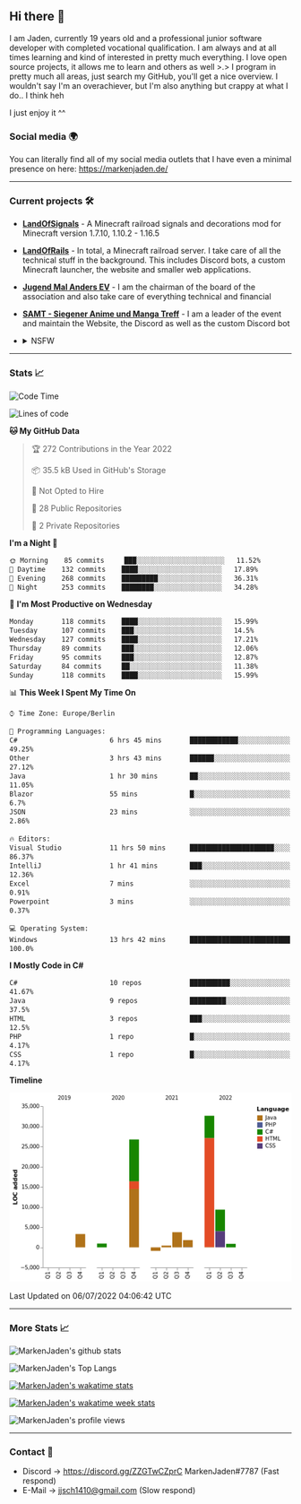 ## Hi there 👋
I am Jaden, currently 19 years old and a professional junior software developer with completed vocational qualification. I am always and at all times learning and kind of interested in pretty much everything. I love open source projects, it allows me to learn and others as well >.>
I program in pretty much all areas, just search my GitHub, you'll get a nice overview.
I wouldn't say I'm an overachiever, but I'm also anything but crappy at what I do.. I think heh

I just enjoy it ^^

### Social media 🌍

You can literally find all of my social media outlets that I have even a minimal presence on here: https://markenjaden.de/

---

### Current projects 🛠

* [**LandOfSignals**](https://github.com/LandOfRails/LandOfSignals) - A Minecraft railroad signals and decorations mod for Minecraft version 1.7.10, 1.10.2 - 1.16.5
* [**LandOfRails**](https://github.com/LandOfRails) - In total, a Minecraft railroad server. I take care of all the technical stuff in the background. This includes Discord bots, a custom Minecraft launcher, the website and smaller web applications.
* [**Jugend Mal Anders EV**](https://jugendmalanders.de/) - I am the chairman of the board of the association and also take care of everything technical and financial
* [**SAMT - Siegener Anime und Manga Treff**](https://github.com/Siegener-Anime-und-Manga-Treff-SAMT) - I am a leader of the event and maintain the Website, the Discord as well as the custom Discord bot
* <details> 
  <summary>NSFW</summary>
  
  [**Nekos**](https://github.com/MarkenJaden/Nekos) - Website providing you with random lewd neko pics
  
</details>

---

### Stats 📈

<!--START_SECTION:waka-->
![Code Time](http://img.shields.io/badge/Code%20Time-841%20hrs%2048%20mins-blue)

![Lines of code](https://img.shields.io/badge/From%20Hello%20World%20I%27ve%20Written-79%20Thousand%20lines%20of%20code-blue)

**🐱 My GitHub Data** 

> 🏆 272 Contributions in the Year 2022
 > 
> 📦 35.5 kB Used in GitHub's Storage 
 > 
> 🚫 Not Opted to Hire
 > 
> 📜 28 Public Repositories 
 > 
> 🔑 2 Private Repositories  
 > 
**I'm a Night 🦉** 

```text
🌞 Morning    85 commits     ███░░░░░░░░░░░░░░░░░░░░░░   11.52% 
🌆 Daytime    132 commits    ████░░░░░░░░░░░░░░░░░░░░░   17.89% 
🌃 Evening    268 commits    █████████░░░░░░░░░░░░░░░░   36.31% 
🌙 Night      253 commits    ████████░░░░░░░░░░░░░░░░░   34.28%

```
📅 **I'm Most Productive on Wednesday** 

```text
Monday       118 commits    ████░░░░░░░░░░░░░░░░░░░░░   15.99% 
Tuesday      107 commits    ███░░░░░░░░░░░░░░░░░░░░░░   14.5% 
Wednesday    127 commits    ████░░░░░░░░░░░░░░░░░░░░░   17.21% 
Thursday     89 commits     ███░░░░░░░░░░░░░░░░░░░░░░   12.06% 
Friday       95 commits     ███░░░░░░░░░░░░░░░░░░░░░░   12.87% 
Saturday     84 commits     ██░░░░░░░░░░░░░░░░░░░░░░░   11.38% 
Sunday       118 commits    ████░░░░░░░░░░░░░░░░░░░░░   15.99%

```


📊 **This Week I Spent My Time On** 

```text
⌚︎ Time Zone: Europe/Berlin

💬 Programming Languages: 
C#                       6 hrs 45 mins       ████████████░░░░░░░░░░░░░   49.25% 
Other                    3 hrs 43 mins       ██████░░░░░░░░░░░░░░░░░░░   27.12% 
Java                     1 hr 30 mins        ██░░░░░░░░░░░░░░░░░░░░░░░   11.05% 
Blazor                   55 mins             █░░░░░░░░░░░░░░░░░░░░░░░░   6.7% 
JSON                     23 mins             ░░░░░░░░░░░░░░░░░░░░░░░░░   2.86%

🔥 Editors: 
Visual Studio            11 hrs 50 mins      █████████████████████░░░░   86.37% 
IntelliJ                 1 hr 41 mins        ███░░░░░░░░░░░░░░░░░░░░░░   12.36% 
Excel                    7 mins              ░░░░░░░░░░░░░░░░░░░░░░░░░   0.91% 
Powerpoint               3 mins              ░░░░░░░░░░░░░░░░░░░░░░░░░   0.37%

💻 Operating System: 
Windows                  13 hrs 42 mins      █████████████████████████   100.0%

```

**I Mostly Code in C#** 

```text
C#                       10 repos            ██████████░░░░░░░░░░░░░░░   41.67% 
Java                     9 repos             █████████░░░░░░░░░░░░░░░░   37.5% 
HTML                     3 repos             ███░░░░░░░░░░░░░░░░░░░░░░   12.5% 
PHP                      1 repo              █░░░░░░░░░░░░░░░░░░░░░░░░   4.17% 
CSS                      1 repo              █░░░░░░░░░░░░░░░░░░░░░░░░   4.17%

```


**Timeline**

![Chart not found](https://raw.githubusercontent.com/MarkenJaden/MarkenJaden/main/charts/bar_graph.png) 


 Last Updated on 06/07/2022 04:06:42 UTC
<!--END_SECTION:waka-->

---

### More Stats 📈

![MarkenJaden's github stats](https://github-readme-stats.vercel.app/api?username=MarkenJaden&count_private=true&show_icons=true&theme=radical)

![MarkenJaden's Top Langs](https://github-readme-stats.vercel.app/api/top-langs/?username=MarkenJaden&theme=radical)

[![MarkenJaden's wakatime stats](https://github-readme-stats.vercel.app/api/wakatime?username=MarkenJaden&theme=radical)](https://wakatime.com/@17f322c9-222a-48b4-9e15-983c41f7aed4)

[![MarkenJaden's wakatime week stats](https://wakatime.com/badge/user/17f322c9-222a-48b4-9e15-983c41f7aed4.svg)](https://wakatime.com/@17f322c9-222a-48b4-9e15-983c41f7aed4)

<!--[![MarkenJaden's Codewars stats](https://www.codewars.com/users/MarkenJaden/badges/large)](https://www.codewars.com/users/MarkenJaden)-->

![MarkenJaden's profile views](https://komarev.com/ghpvc/?username=MarkenJaden)

---

### Contact 💌

* Discord -> https://discord.gg/ZZGTwCZprC MarkenJaden#7787 (Fast respond)
* E-Mail -> jjsch1410@gmail.com (Slow respond)



<!--
**MarkenJaden/MarkenJaden** is a ✨ _special_ ✨ repository because its `README.md` (this file) appears on your GitHub profile.

Here are some ideas to get you started:

- 🔭 I’m currently working on ...
- 🌱 I’m currently learning ...
- 👯 I’m looking to collaborate on ...
- 🤔 I’m looking for help with ...
- 💬 Ask me about ...
- 📫 How to reach me: ...
- 😄 Pronouns: ...
- ⚡ Fun fact: ...
-->
